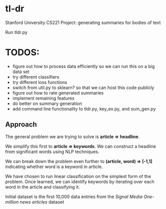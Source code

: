 # tl-dr
Stanford University CS221 Project: generating summaries for bodies of text

Run tldr.py

# TODOS:
-   figure out how to process data efficiently so we can run this on a big data set
-   try different classifiers
-   try different loss functions
-   switch from util.py to sklearn?  so that we can host this code publicly
-   figure out how to rate generated summaries
-   implement remaining features
-   do better on summary generation
-   add command line functionality to tldr.py, key_ex.py, and sum_gen.py  

## Approach
The general problem we are trying to solve is **article => headline**.

We simplify this first to **article => keywords**.  We can construct a headline from
significant words using NLP techniques.

We can break down the problem even further to **(article, word) => [-1,1\]** indicating
whether word is a keyword in article.

We have chosen to run linear classification on the simplest form of the problem.
Once learned, we can identify keywords by iterating over each word in the article
and classifying it.

Initial dataset is the first 10,000 data entries from the *Signal Media One-million news articles* dataset
